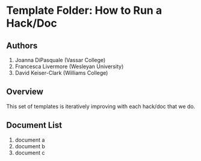# Template Folder: How to Run a Hack/Doc

## Authors

1. Joanna DiPasquale (Vassar College)
1. Francesca Livermore (Wesleyan University)
1. David Keiser-Clark (Williams College)

## Overview

This set of templates is iteratively improving with each hack/doc that we do. 

## Document List

1. document a
1. document b
1. document c